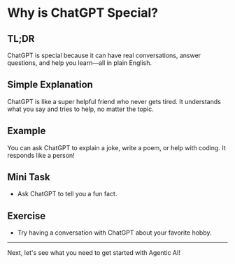 # Why is ChatGPT Special?
<!-- TOC -->

## TL;DR
ChatGPT is special because it can have real conversations, answer questions, and help you learn—all in plain English.

## Simple Explanation
ChatGPT is like a super helpful friend who never gets tired. It understands what you say and tries to help, no matter the topic.

## Example
You can ask ChatGPT to explain a joke, write a poem, or help with coding. It responds like a person!

## Mini Task
- Ask ChatGPT to tell you a fun fact.

## Exercise
- Try having a conversation with ChatGPT about your favorite hobby.

---
Next, let's see what you need to get started with Agentic AI!
